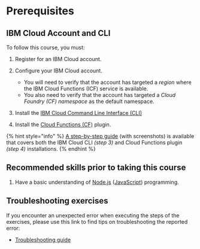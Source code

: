 # Prerequisites

## IBM Cloud Account and CLI

To follow this course, you must:

1. Register for an IBM Cloud account.

2. Configure your IBM Cloud account.
    - You will need to verify that the account has targeted a _region_ where the IBM Cloud Functions (ICF) service is available.
    - You also need to verify that the account has targeted a _Cloud Foundry (CF) namespace_ as the default namespace.
3. Install the [IBM Cloud Command Line Interface (CLI)](https://cloud.ibm.com/docs/cli?topic=cloud-cli-getting-started)
4. Install the [Cloud Functions (CF)](https://cloud.ibm.com/functions/learn/cli) plugin.

{% hint style="info" %}
[A step-by-step guide](https://github.com/IBM/cloud-functions-workshops/tree/master/prereqs) (with screenshots) is available that covers both the IBM Cloud CLI _(step 3)_ and Cloud Functions plugin _(step 4)_ installations.
{% endhint %}

## Recommended skills prior to taking this course

1. Have a basic understanding of [Node.js](https://nodejs.org/) ([JavaScript](https://nodejs.org/about/)) programming.

## Troubleshooting exercises

If you encounter an unexpected error when executing the steps of the exercises, please use this link to find tips on troubleshooting the reported error:

* [Troubleshooting guide](TROUBLESHOOTING.md)
